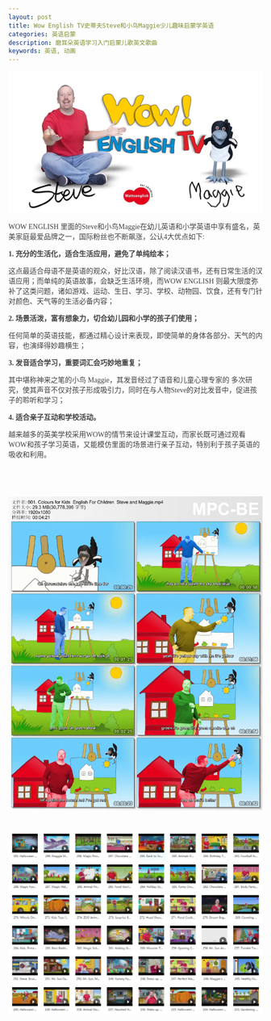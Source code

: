 ```yaml
---
layout: post
title: Wow English TV史蒂夫Steve和小鸟Maggie少儿趣味启蒙学英语
categories: 英语启蒙
description: 磨耳朵英语学习入门启蒙儿歌英文歌曲
keywords: 英语, 动画
---
```

<div class="image-package " style="margin:0px;text-align:center;font-size:0px;color:#404040;font-family:Georgia, &quot;background-color:#FFFFFF;">
	<div class="image-container" style="background-color:transparent;margin:0px auto;">
		<div class="image-container-fill">
		</div>
		<div class="image-view">
			<img class="" src="/public/33280-fd5bafc8bd71281f.webp" style="width:auto;height:auto;" /> 
		</div>
	</div>
</div>
<p style="color:#404040;font-family:Georgia, &quot;font-size:16px;background-color:#FFFFFF;">
	WOW ENGLISH 里面的Steve和小鸟Maggie在幼儿英语和小学英语中享有盛名，英美家庭最爱品牌之一，国际粉丝也不断飙涨，公认4大优点如下:
</p>
<p style="color:#404040;font-family:Georgia, &quot;font-size:16px;background-color:#FFFFFF;">
	<span style="font-weight:600;">1. 充分的生活化，适合生活应用，避免了单纯绘本；</span> 
</p>
<p style="color:#404040;font-family:Georgia, &quot;font-size:16px;background-color:#FFFFFF;">
	这点最适合母语不是英语的观众，好比汉语，除了阅读汉语书，还有日常生活的汉语应用；而单纯的英语故事，会缺乏生活环境，而WOW ENGLISH 则最大限度弥补了这类问题，诸如游戏、运动、生日、学习、学校、动物园、饮食，还有专门针对颜色、天气等的生活必备内容；
</p>

<p style="color:#404040;font-family:Georgia, &quot;font-size:16px;background-color:#FFFFFF;">
	<span style="font-weight:600;">2. 场景活泼，富有想象力，切合幼儿园和小学的孩子们使用；</span> 
</p>
<p style="color:#404040;font-family:Georgia, &quot;font-size:16px;background-color:#FFFFFF;">
	任何简单的英语技能，都通过精心设计来表现，即使简单的身体各部分、天气的内容，也演绎得妙趣横生；
</p>
<p style="color:#404040;font-family:Georgia, &quot;font-size:16px;background-color:#FFFFFF;">
	<span style="font-weight:600;">3. 发音适合学习，重要词汇会巧妙地重复；</span> 
</p>
<p style="color:#404040;font-family:Georgia, &quot;font-size:16px;background-color:#FFFFFF;">
	其中堪称神来之笔的小鸟 Maggie，其发音经过了语音和儿童心理专家的 多次研究，使其声音不仅对孩子形成吸引力，同时在与人物Steve的对比发音中，促进孩子的聆听和学习；
</p>
<p style="color:#404040;font-family:Georgia, &quot;font-size:16px;background-color:#FFFFFF;">
	<span style="font-weight:600;">4. 适合亲子互动和学校活动。</span> 
</p>
<p style="color:#404040;font-family:Georgia, &quot;font-size:16px;background-color:#FFFFFF;">
	越来越多的英美学校采用WOW的情节来设计课堂互动，而家长既可通过观看WOW和孩子学习英语，又能模仿里面的场景进行亲子互动，特别利于孩子英语的吸收和利用。
</p>
<p style="color:#404040;font-family:Georgia, &quot;font-size:16px;background-color:#FFFFFF;">
	<br />
</p>
<p style="color:#404040;font-family:Georgia, &quot;font-size:16px;background-color:#FFFFFF;">
	<br />
</p>
<div class="image-package" style="margin:0px;text-align:center;font-size:0px;color:#404040;font-family:Georgia, &quot;background-color:#FFFFFF;">
	<div class="image-container" style="background-color:transparent;margin:0px auto;">
		<div class="image-container-fill">
		</div>
		<div class="image-view">
			<img class="" src="/public/33280-5265c7c861681dea.webp" style="width:auto;height:auto;" /> 
		</div>
	</div>
</div>
<p style="color:#404040;font-family:Georgia, &quot;font-size:16px;background-color:#FFFFFF;">
	<br />
</p>
<div class="image-package" style="margin:0px;text-align:center;font-size:0px;color:#404040;font-family:Georgia, &quot;background-color:#FFFFFF;">
	<div class="image-container" style="background-color:transparent;margin:0px auto;">
		<div class="image-container-fill">
		</div>
		<div class="image-view">
			<img class="" src="/public/33280-6eca88b5b344f75c.webp" style="width:auto;height:auto;" />
		</div>
	</div>
</div>

